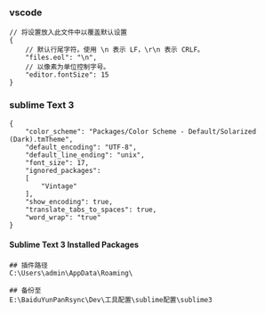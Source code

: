 ### vscode
```
// 将设置放入此文件中以覆盖默认设置
{
    // 默认行尾字符。使用 \n 表示 LF，\r\n 表示 CRLF。
    "files.eol": "\n",
    // 以像素为单位控制字号。
    "editor.fontSize": 15
}
```


### sublime Text 3
```
{
	"color_scheme": "Packages/Color Scheme - Default/Solarized (Dark).tmTheme",
	"default_encoding": "UTF-8",
	"default_line_ending": "unix",
	"font_size": 17,
	"ignored_packages":
	[
		"Vintage"
	],
	"show_encoding": true,
	"translate_tabs_to_spaces": true,
	"word_wrap": "true"
}

```

#### Sublime Text 3 Installed Packages
```
## 插件路径
C:\Users\admin\AppData\Roaming\

## 备份至
E:\BaiduYunPanRsync\Dev\工具配置\sublime配置\sublime3
```